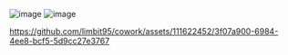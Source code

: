 ![image](https://github.com/limbit95/cowork/assets/111622452/40088173-d6e3-46af-82aa-977f081f5ba7)
![image](https://github.com/limbit95/cowork/assets/111622452/22b3584f-90e4-491b-ba64-d6f38c5c669f)


https://github.com/limbit95/cowork/assets/111622452/3f07a900-6984-4ee8-bcf5-5d9cc27e3767

